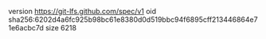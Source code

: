 version https://git-lfs.github.com/spec/v1
oid sha256:6202d4a6fc925b98bc61e8380d0d519bbc94f6895cff213446864e71e6acbc7d
size 6218
